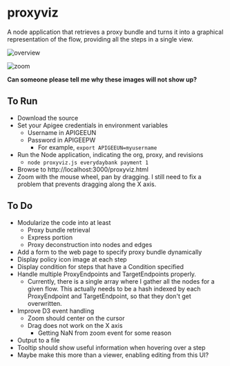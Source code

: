 # proxyviz
A node application that retrieves a proxy bundle and turns it into a graphical representation of the flow, providing all the steps in a single view.


![overview](https://gitlab.apigee.com/apigee/proxyviz/blob/55b2b9cabd2b869d115aca365650874dba7634cf/screenshots/overview.png?raw=true "Overview")

![zoom](https://gitlab.apigee.com/apigee/proxyviz/blob/master/screenshots/zoom.png "Zoom")

**Can someone please tell me why these images will not show up?**

## To Run
- Download the source
- Set your Apigee credentials in environment variables
  - Username in APIGEEUN
  - Password in APIGEEPW
    - For example, `export APIGEEUN=myusername`
- Run the Node application, indicating the org, proxy, and revisions
  - `node proxyviz.js everydaybank payment 1`
- Browse to http://localhost:3000/proxyviz.html
- Zoom with the mouse wheel, pan by dragging.  I still need to fix a problem that prevents dragging along the X axis.

## To Do
- Modularize the code into at least
  - Proxy bundle retrieval
  - Express portion
  - Proxy deconstruction into nodes and edges
- Add a form to the web page to specify proxy bundle dynamically
- Display policy icon image at each step
- Display condition for steps that have a Condition specified
- Handle multiple ProxyEndpoints and TargetEndpoints properly.
  - Currently, there is a single array where I gather all the nodes for a given flow.  This actually needs to be a hash indexed by each ProxyEndpoint and TargetEndpoint, so that they don't get overwritten.
- Improve D3 event handling
  - Zoom should center on the cursor
  - Drag does not work on the X axis
    - Getting NaN from zoom event for some reason
- Output to a file
- Tooltip should show useful information when hovering over a step
- Maybe make this more than a viewer, enabling editing from this UI?
